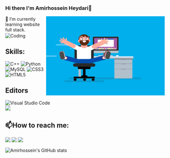 ### Hi there I'm Amirhossein Heydari👋

<img align="right" height="250" width="375" alt="" src="https://github.com/AHGh1386/AHGh1386/blob/main/coder.gif" />

🌱 I’m currently learning website full stack.
<img align="center" alt="Coding" width="400" src="https://media.tenor.com/NOYF3f82b_gAAAAC/programmer.gif">
<br>


## Skills:
![C++](https://img.shields.io/badge/c++-%2300599C.svg?style=for-the-badge&logo=c%2B%2B&logoColor=white)
![Python](https://img.shields.io/badge/python-3670A0?style=for-the-badge&logo=python&logoColor=ffdd54)
![MySQL](https://img.shields.io/badge/mysql-%2300f.svg?style=for-the-badge&logo=mysql&logoColor=white)
![CSS3](https://img.shields.io/badge/css3-%231572B6.svg?style=for-the-badge&logo=css3&logoColor=white)
![HTML5](https://img.shields.io/badge/html5-%23E34F26.svg?style=for-the-badge&logo=html5&logoColor=white)


## Editors
![Visual Studio Code](https://img.shields.io/badge/Visual%20Studio%20Code-0078d7.svg?style=for-the-badge&logo=visual-studio-code&logoColor=white)
<br>
<img src ="https://comparecamp.com/media/uploads/2019/02/Code-Blocks-220x90.jpg"/>

## 📫How to reach me:
<img src="https://img.shields.io/badge/Telegram-2CA5E0?style=for-the-badge&logo=telegram&logoColor=white" /> <img src = "https://img.shields.io/badge/WHATSAPP-%2325D366.svg?&style=for-the-badge&logo=whatsapp&logoColor=white"/>
                                                                                [![](https://github.com/saadeghi/saadeghi/blob/master/dino.gif)](#)


![Amirhossein's GitHub stats](https://github-readme-stats.vercel.app/api?username=AmirHossin12&show_icons=true
)




